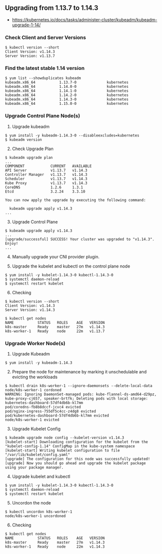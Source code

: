 ## Upgrading from 1.13.7 to 1.14.3

- https://kubernetes.io/docs/tasks/administer-cluster/kubeadm/kubeadm-upgrade-1-14/

### Check Client and Server Versions
```
$ kubectl version --short
Client Version: v1.14.3
Server Version: v1.13.7
```

### Find the latest stable 1.14 version
```
$ yum list --showduplicates kubeadm
kubeadm.x86_64           1.13.7-0              kubernetes
kubeadm.x86_64           1.14.0-0              kubernetes
kubeadm.x86_64           1.14.1-0              kubernetes
kubeadm.x86_64           1.14.2-0              kubernetes
kubeadm.x86_64           1.14.3-0              kubernetes
kubeadm.x86_64           1.15.0-0              kubernetes
```

### Upgrade Control Plane Node(s)

1. Upgrade kubeadm
```
$ yum install -y kubeadm-1.14.3-0 --disableexcludes=kubernetes
$ kubeadm version
```

2. Check Upgrade Plan
```
$ kubeadm upgrade plan
...
COMPONENT            CURRENT   AVAILABLE
API Server           v1.13.7   v1.14.3
Controller Manager   v1.13.7   v1.14.3
Scheduler            v1.13.7   v1.14.3
Kube Proxy           v1.13.7   v1.14.3
CoreDNS              1.2.6     1.3.1
Etcd                 3.2.24    3.3.10

You can now apply the upgrade by executing the following command:

  kubeadm upgrade apply v1.14.3
...
```

3. Upgrade Control Plane
```
$ kubeadm upgrade apply v1.14.3
...
[upgrade/successful] SUCCESS! Your cluster was upgraded to "v1.14.3". Enjoy!
...
```

4. Manually upgrade your CNI provider plugin.

5. Upgrade the kubelet and kubectl on the control plane node
```
$ yum install -y kubelet-1.14.3-0 kubectl-1.14.3-0
$ systemctl daemon-reload
$ systemctl restart kubelet
```

6. Checking
```
$ kubectl version --short
Client Version: v1.14.3
Server Version: v1.14.3

$ kubectl get nodes
NAME           STATUS   ROLES    AGE   VERSION
k8s-master     Ready    master   27m   v1.14.3
k8s-worker-1   Ready    node     22m   v1.13.7
```


### Upgrade Worker Node(s)

1. Upgrade Kubeadm
```
$ yum install -y kubeadm-1.14.3
```

2. Prepare the node for maintenance by marking it unschedulable and evicting the workloads
```
$ kubectl drain k8s-worker-1 --ignore-daemonsets --delete-local-data
node/k8s-worker-1 cordoned
WARNING: Ignoring DaemonSet-managed pods: kube-flannel-ds-amd64-d29pz, kube-proxy-cj657, speaker-brtfk; Deleting pods with local storage: kubernetes-dashboard-57df4db6b-kl7mm
pod/coredns-fb8b8dccf-jcvc4 evicted
pod/nginx-ingress-755df5c4cc-z4dg8 evicted
pod/kubernetes-dashboard-57df4db6b-kl7mm evicted
node/k8s-worker-1 evicted
```

3. Upgrade Kubelet Config
```
$ kubeadm upgrade node config --kubelet-version v1.14.3
[kubelet-start] Downloading configuration for the kubelet from the "kubelet-config-1.14" ConfigMap in the kube-system namespace
[kubelet-start] Writing kubelet configuration to file "/var/lib/kubelet/config.yaml"
[upgrade] The configuration for this node was successfully updated!
[upgrade] Now you should go ahead and upgrade the kubelet package using your package manager.
```

4. Upgrade kubelet and kubectl
```
$ yum install -y kubelet-1.14.3-0 kubectl-1.14.3-0
$ systemctl daemon-reload
$ systemctl restart kubelet
```

5. Uncordon the node
```
$ kubectl uncordon k8s-worker-1
node/k8s-worker-1 uncordoned
```

6. Checking
```
$ kubectl get nodes
NAME           STATUS   ROLES    AGE   VERSION
k8s-master     Ready    master   27m   v1.14.3
k8s-worker-1   Ready    node     22m   v1.14.3